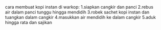 cara membuat kopi instan di warkop:
1.siapkan cangkir dan panci
2.rebus air dalam panci tunggu hingga mendidih
3.robek sachet kopi instan dan tuangkan dalam cangkir
4.masukkan air mendidih ke dalam cangkir
5.aduk hingga rata dan sajikan